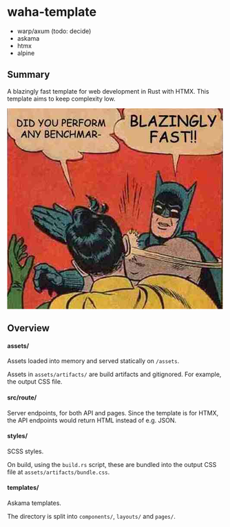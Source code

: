 # waha-template

- warp/axum (todo: decide)
- askama
- htmx
- alpine

## Summary

A blazingly fast template for web development in Rust with HTMX.
This template aims to keep complexity low.

![](blazingly_fast.jpg)

## Overview

#### assets/

Assets loaded into memory and served statically on `/assets`.

Assets in `assets/artifacts/` are build artifacts and gitignored.
For example, the output CSS file.

#### src/route/

Server endpoints, for both API and pages.
Since the template is for HTMX, the API endpoints would return HTML instead
of e.g. JSON.

#### styles/

SCSS styles.

On build, using the `build.rs` script, these are bundled into the
output CSS file at `assets/artifacts/bundle.css`.

#### templates/

Askama templates.

The directory is split into `components/`, `layouts/` and `pages/`.
